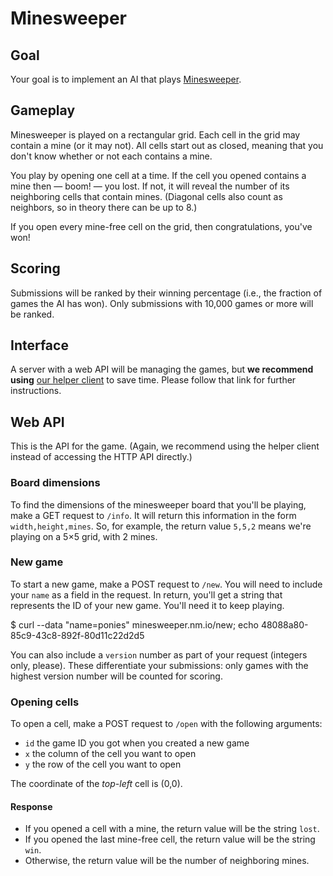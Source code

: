 Minesweeper
===========

Goal
----

Your goal is to implement an AI that plays [Minesweeper](https://en.wikipedia.org/wiki/Minesweeper_%28video_game%29).

Gameplay
--------

Minesweeper is played on a rectangular grid. Each cell in the grid may contain 
a mine (or it may not). All cells start out as closed, meaning that you don't 
know whether or not each contains a mine.

You play by opening one cell at a time. If the cell you opened contains a mine 
then — boom! — you lost. If not, it will reveal the number of its neighboring 
cells that contain mines. (Diagonal cells also count as neighbors, so in theory
there can be up to 8.)

If you open every mine-free cell on the grid, then congratulations, you've won!

Scoring
-------

Submissions will be ranked by their winning percentage (i.e., the fraction of 
games the AI has won). Only submissions with 10,000 games or more will be 
ranked.

Interface
---------

A server with a web API will be managing the games, but __we recommend using__ 
[our helper client](https://github.com/nmalkin/minesweeper-client#minesweeper-client) 
to save time. Please follow that link for further instructions.

Web API
-------

This is the API for the game. (Again, we recommend using the helper client 
instead of accessing the HTTP API directly.)

### Board dimensions

To find the dimensions of the minesweeper board that you'll be playing, make a 
GET request to `/info`. It will return this information in the form 
`width,height,mines`. So, for example, the return value `5,5,2` means we're 
playing on a 5×5 grid, with 2 mines.

### New game

To start a new game, make a POST request to `/new`. You will need to include 
your `name` as a field in the request. In return, you'll get a string 
that represents the ID of your new game. You'll need it to keep playing.

  $ curl --data "name=ponies" minesweeper.nm.io/new; echo
  48088a80-85c9-43c8-892f-80d11c22d2d5

You can also include a `version` number as part of your request (integers only, 
please). These differentiate your submissions: only games with the highest 
version number will be counted for scoring.

### Opening cells

To open a cell, make a POST request to `/open` with the following arguments:

- `id` the game ID you got when you created a new game
- `x` the column of the cell you want to open
- `y` the row of the cell you want to open

The coordinate of the _top-left_ cell is (0,0).

#### Response

- If you opened a cell with a mine, the return value will be the string `lost`.
- If you opened the last mine-free cell, the return value will be the string `win`.
- Otherwise, the return value will be the number of neighboring mines.
